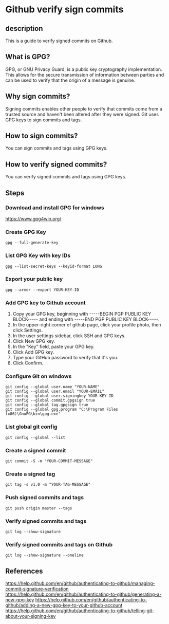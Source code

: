 # Github verify sign commits

## description
This is a guide to verify signed commits on Github.

## What is GPG?
GPG, or GNU Privacy Guard, is a public key cryptography implementation. This allows for the secure transmission of information between parties and can be used to verify that the origin of a message is genuine.

## Why sign commits?
Signing commits enables other people to verify that commits come from a trusted source and haven't been altered after they were signed. Git uses GPG keys to sign commits and tags.

## How to sign commits?
You can sign commits and tags using GPG keys.

## How to verify signed commits?
You can verify signed commits and tags using GPG keys.

## Steps

### Download and install GPG for windows 
https://www.gpg4win.org/

### Create GPG Key
```
gpg --full-generate-key
```

### List GPG Key with key IDs
```
gpg --list-secret-keys --keyid-format LONG
```

### Export your public key
```
gpg --armor --export YOUR-KEY-ID 
```

### Add GPG key to Github account
1. Copy your GPG key, beginning with -----BEGIN PGP PUBLIC KEY BLOCK----- and ending with -----END PGP PUBLIC KEY BLOCK-----.
2. In the upper-right corner of github page, click your profile photo, then click Settings.
3. In the user settings sidebar, click SSH and GPG keys.
4. Click New GPG key.
5. In the "Key" field, paste your GPG key.
6. Click Add GPG key.
7. Type your GitHub password to verify that it's you.
8. Click Confirm.

### Configure Git on windows 
```
git config --global user.name "YOUR-NAME"
git config --global user.email "YOUR-EMAIL"
git config --global user.signingkey YOUR-KEY-ID 
git config --global commit.gpgsign true
git config --global tag.gpgsign true
git config --global gpg.program "C:\Program Files (x86)\GnuPG\bin\gpg.exe"
```

### List global git config 
```
git config --global --list
```

### Create a signed commit
```
git commit -S -m "YOUR-COMMIT-MESSAGE"
```

### Create a signed tag
```
git tag -s v1.0 -m "YOUR-TAG-MESSAGE"
```

### Push signed commits and tags
```
git push origin master --tags
```

### Verify signed commits and tags
```
git log --show-signature
```

### Verify signed commits and tags on Github
```
git log --show-signature --oneline
```

## References
https://help.github.com/en/github/authenticating-to-github/managing-commit-signature-verification
https://help.github.com/en/github/authenticating-to-github/generating-a-new-gpg-key
https://help.github.com/en/github/authenticating-to-github/adding-a-new-gpg-key-to-your-github-account
https://help.github.com/en/github/authenticating-to-github/telling-git-about-your-signing-key
